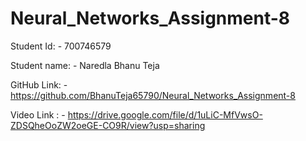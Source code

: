 # Neural_Networks_Assignment-8


Student Id: - 700746579 


Student name: - Naredla Bhanu Teja 


GitHub Link: - https://github.com/BhanuTeja65790/Neural_Networks_Assignment-8


Video Link : - https://drive.google.com/file/d/1uLiC-MfVwsO-ZDSQheOoZW2oeGE-CO9R/view?usp=sharing
